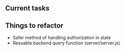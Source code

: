 ## Current tasks



## Things to refactor
- Safer method of handling authorization in state
- Resuable backend query function (server/server.js)
